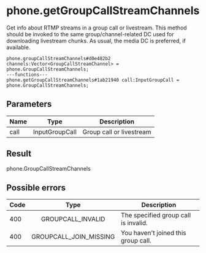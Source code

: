 # phone.getGroupCallStreamChannels
Get info about RTMP streams in a group call or livestream.
This method should be invoked to the same group/channel-related DC used for downloading livestream chunks.
As usual, the media DC is preferred, if available.

```
phone.groupCallStreamChannels#d0e482b2 channels:Vector<GroupCallStreamChannel> = phone.GroupCallStreamChannels;
---functions---
phone.getGroupCallStreamChannels#1ab21940 call:InputGroupCall = phone.GroupCallStreamChannels;
```

## Parameters
| Name | Type | Description |
| ---- | :----: | ----------- |
| call | InputGroupCall | Group call or livestream |


## Result
phone.GroupCallStreamChannels

## Possible errors
| Code | Type | Description |
| ---- | :----: | ----------- |
| 400 | GROUPCALL_INVALID | The specified group call is invalid. |
| 400 | GROUPCALL_JOIN_MISSING | You haven't joined this group call. |

